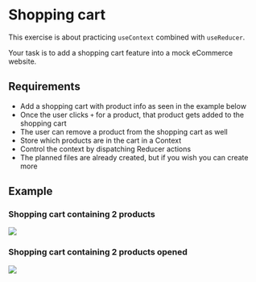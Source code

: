 # Shopping cart

This exercise is about practicing `useContext` combined with `useReducer`.

Your task is to add a shopping cart feature into a mock eCommerce website.

## Requirements

- Add a shopping cart with product info as seen in the example below
- Once the user clicks `+` for a product, that product gets added to the shopping cart
- The user can remove a product from the shopping cart as well
- Store which products are in the cart in a Context
- Control the context by dispatching Reducer actions
- The planned files are already created, but if you wish you can create more

## Example

### Shopping cart containing 2 products

![](example.png)

### Shopping cart containing 2 products opened

![](example-cart-open.png)
